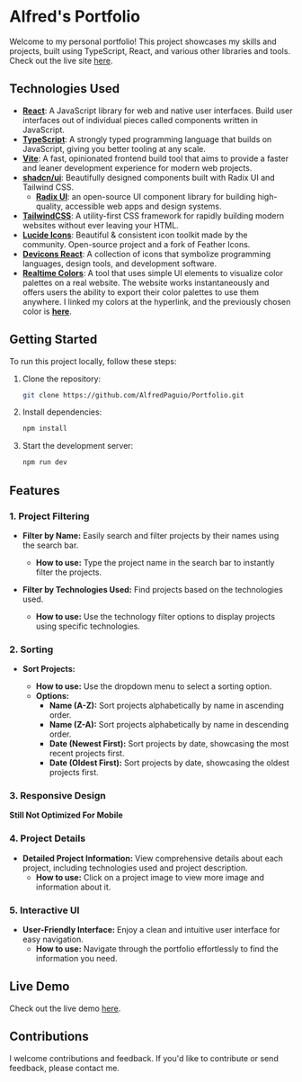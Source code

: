 # Alfred's Portfolio

Welcome to my personal portfolio! This project showcases my skills and projects, built using TypeScript, React, and various other libraries and tools. Check out the live site [here](https://alfredpaguio.vercel.app/).

## Technologies Used

- [**React**](https://react.dev/): A JavaScript library for web and native user interfaces. Build user interfaces out of individual pieces called components written in JavaScript.
- [**TypeScript**](https://www.typescriptlang.org/): A strongly typed programming language that builds on JavaScript, giving you better tooling at any scale.
- [**Vite**](https://vitejs.dev/): A fast, opinionated frontend build tool that aims to provide a faster and leaner development experience for modern web projects.
- [**shadcn/ui**](https://ui.shadcn.com/): Beautifully designed components built with Radix UI and Tailwind CSS.
  - [**Radix UI**](https://www.radix-ui.com/): an open-source UI component library for building high-quality, accessible web apps and design systems.
- [**TailwindCSS**](https://tailwindcss.com/): A utility-first CSS framework for rapidly building modern websites without ever leaving your HTML.
- [**Lucide Icons**](https://lucide.dev/guide/packages/lucide-react): Beautiful & consistent icon toolkit made by the community. Open-source project and a fork of Feather Icons.
- [**Devicons React**](https://devicons-react.vercel.app/): A collection of icons that symbolize programming languages, design tools, and development software.
- [**Realtime Colors**](https://www.realtimecolors.com/?colors=ffffff-0d0d0d-8accff-3d484d-cad1d3&fonts=Noto%20Serif%20JP-Noto%20Serif): A tool that uses simple UI elements to visualize color palettes on a real website. The website works instantaneously and offers users the ability to export their color palettes to use them anywhere. I linked my colors at the hyperlink, and the previously chosen color is [**here**](https://www.realtimecolors.com/?colors=f1f1fe-0e0f11-4842f0-080646-312bee&fonts=Poppins-Poppins).

## Getting Started

To run this project locally, follow these steps:

1. Clone the repository:
   ```sh
   git clone https://github.com/AlfredPaguio/Portfolio.git
   ```
2. Install dependencies:
   ```sh
   npm install
   ```
3. Start the development server:
   ```sh
   npm run dev
   ```

## Features

### 1. Project Filtering

- **Filter by Name:** Easily search and filter projects by their names using the search bar.

  - **How to use:** Type the project name in the search bar to instantly filter the projects.

- **Filter by Technologies Used:** Find projects based on the technologies used.
  - **How to use:** Use the technology filter options to display projects using specific technologies.

### 2. Sorting

- **Sort Projects:**

  - **How to use:** Use the dropdown menu to select a sorting option.
  - **Options:**
    - **Name (A-Z):** Sort projects alphabetically by name in ascending order.
    - **Name (Z-A):** Sort projects alphabetically by name in descending order.
    - **Date (Newest First):** Sort projects by date, showcasing the most recent projects first.
    - **Date (Oldest First):** Sort projects by date, showcasing the oldest projects first.

### 3. Responsive Design

**Still Not Optimized For Mobile**

<!-- - **Optimized for Various Devices:** Ensure a seamless experience on different screen sizes and devices.
  - **How to use:** Access the portfolio on various devices, and the layout will adjust accordingly. -->

### 4. Project Details

- **Detailed Project Information:** View comprehensive details about each project, including technologies used and project description.
  - **How to use:** Click on a project image to view more image and information about it.

### 5. Interactive UI

- **User-Friendly Interface:** Enjoy a clean and intuitive user interface for easy navigation.
  - **How to use:** Navigate through the portfolio effortlessly to find the information you need.

<!-- ## Screenshots
No screenshot yet
![Screenshot 1](./screenshots/screenshot1.png)
![Screenshot 2](./screenshots/screenshot2.png) -->

## Live Demo

Check out the live demo [here](https://alfredpaguio.vercel.app/).

## Contributions

I welcome contributions and feedback. If you'd like to contribute or send feedback, please contact me.